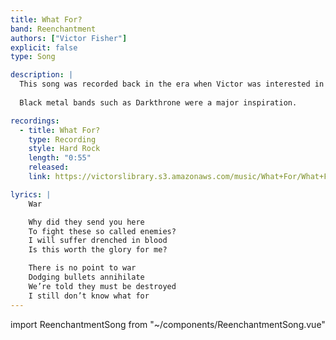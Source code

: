 ```yaml
---
title: What For?
band: Reenchantment
authors: ["Victor Fisher"]
explicit: false
type: Song

description: |
  This song was recorded back in the era when Victor was interested in the art of the [death growl](https://en.wikipedia.org/wiki/Death_growl).
  
  Black metal bands such as Darkthrone were a major inspiration.

recordings:
  - title: What For?
    type: Recording
    style: Hard Rock
    length: "0:55"
    released: 
    link: https://victorslibrary.s3.amazonaws.com/music/What+For/What+For.mp3

lyrics: |
    War

    Why did they send you here
    To fight these so called enemies?
    I will suffer drenched in blood
    Is this worth the glory for me?

    There is no point to war
    Dodging bullets annihilate
    We’re told they must be destroyed
    I still don’t know what for
---
```


import ReenchantmentSong from "~/components/ReenchantmentSong.vue"

<ReenchantmentSong :songData="$frontmatter" />
